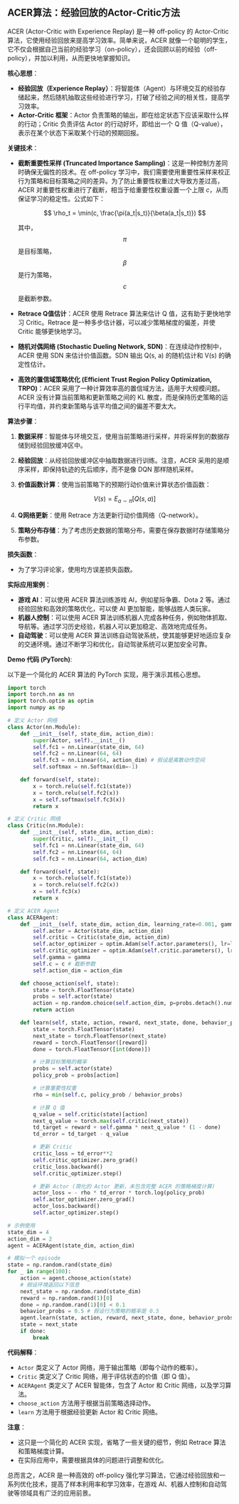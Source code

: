 ## ACER算法：经验回放的Actor-Critic方法

ACER (Actor-Critic with Experience Replay) 是一种 off-policy 的 Actor-Critic 算法，它使用经验回放来提高学习效率。简单来说，ACER 就像一个聪明的学生，它不仅会根据自己当前的经验学习（on-policy），还会回顾以前的经验（off-policy），并加以利用，从而更快地掌握知识。

**核心思想**：

*   **经验回放（Experience Replay）**：将智能体（Agent）与环境交互的经验存储起来，然后随机抽取这些经验进行学习，打破了经验之间的相关性，提高学习效率。
*   **Actor-Critic 框架**：Actor 负责策略的输出，即在给定状态下应该采取什么样的行动；Critic 负责评估 Actor 的行动好坏，即给出一个 Q 值（Q-value），表示在某个状态下采取某个行动的预期回报。

**关键技术**：

*   **截断重要性采样 (Truncated Importance Sampling)**：这是一种控制方差同时确保无偏性的技术。在 off-policy 学习中，我们需要使用重要性采样来校正行为策略和目标策略之间的差异。为了防止重要性权重过大导致方差过高，ACER 对重要性权重进行了截断，相当于给重要性权重设置一个上限 *c*，从而保证学习的稳定性。公式如下：

    $$
    \rho_t = \min(c, \frac{\pi(a_t|s_t)}{\beta(a_t|s_t)})
    $$

    其中，$$ \pi $$ 是目标策略，$$ \beta $$ 是行为策略，$$ c $$ 是截断参数。
*   **Retrace Q值估计**：ACER 使用 Retrace 算法来估计 Q 值，这有助于更快地学习 Critic。Retrace 是一种多步估计器，可以减少策略梯度的偏差，并使 Critic 能够更快地学习。
*   **随机对偶网络 (Stochastic Dueling Network, SDN)**：在连续动作控制中，ACER 使用 SDN 来估计价值函数。SDN 输出 Q(s, a) 的随机估计和 V(s) 的确定性估计。
*   **高效的置信域策略优化 (Efficient Trust Region Policy Optimization, TRPO)**：ACER 采用了一种计算效率高的置信域方法，适用于大规模问题。ACER 没有计算当前策略和更新策略之间的 KL 散度，而是保持历史策略的运行平均值，并约束新策略与该平均值之间的偏差不要太大。

**算法步骤**：

1.  **数据采样**：智能体与环境交互，使用当前策略进行采样，并将采样到的数据存储到经验回放缓冲区中。
2.  **经验回放**：从经验回放缓冲区中抽取数据进行训练。注意，ACER 采用的是顺序采样，即保持轨迹的先后顺序，而不是像 DQN 那样随机采样。
3.  **价值函数计算**：使用当前策略下的预期行动价值来计算状态价值函数：

    $$
    V(s) = E_{a \sim \pi}[Q(s, a)]
    $$
4.  **Q网络更新**：使用 Retrace 方法更新行动价值网络（Q-network）。
5.  **策略分布存储**：为了考虑历史数据的策略分布，需要在保存数据时存储策略分布参数。

**损失函数**：

*   为了学习评论家，使用均方误差损失函数。

**实际应用案例**：

*   **游戏 AI**：可以使用 ACER 算法训练游戏 AI，例如星际争霸、Dota 2 等。通过经验回放和高效的策略优化，可以使 AI 更加智能，能够战胜人类玩家。
*   **机器人控制**：可以使用 ACER 算法训练机器人完成各种任务，例如物体抓取、导航等。通过学习历史经验，机器人可以更加稳定、高效地完成任务。
*   **自动驾驶**：可以使用 ACER 算法训练自动驾驶系统，使其能够更好地适应复杂的交通环境。通过不断学习和优化，自动驾驶系统可以更加安全可靠。

**Demo 代码 (PyTorch)**:

以下是一个简化的 ACER 算法的 PyTorch 实现，用于演示其核心思想。

```python
import torch
import torch.nn as nn
import torch.optim as optim
import numpy as np

# 定义 Actor 网络
class Actor(nn.Module):
    def __init__(self, state_dim, action_dim):
        super(Actor, self).__init__()
        self.fc1 = nn.Linear(state_dim, 64)
        self.fc2 = nn.Linear(64, 64)
        self.fc3 = nn.Linear(64, action_dim) # 假设是离散动作空间
        self.softmax = nn.Softmax(dim=-1)

    def forward(self, state):
        x = torch.relu(self.fc1(state))
        x = torch.relu(self.fc2(x))
        x = self.softmax(self.fc3(x))
        return x

# 定义 Critic 网络
class Critic(nn.Module):
    def __init__(self, state_dim, action_dim):
        super(Critic, self).__init__()
        self.fc1 = nn.Linear(state_dim, 64)
        self.fc2 = nn.Linear(64, 64)
        self.fc3 = nn.Linear(64, action_dim)

    def forward(self, state):
        x = torch.relu(self.fc1(state))
        x = torch.relu(self.fc2(x))
        x = self.fc3(x)
        return x

# 定义 ACER Agent
class ACERAgent:
    def __init__(self, state_dim, action_dim, learning_rate=0.001, gamma=0.99, c=10):
        self.actor = Actor(state_dim, action_dim)
        self.critic = Critic(state_dim, action_dim)
        self.actor_optimizer = optim.Adam(self.actor.parameters(), lr=learning_rate)
        self.critic_optimizer = optim.Adam(self.critic.parameters(), lr=learning_rate)
        self.gamma = gamma
        self.c = c # 截断参数
        self.action_dim = action_dim

    def choose_action(self, state):
        state = torch.FloatTensor(state)
        probs = self.actor(state)
        action = np.random.choice(self.action_dim, p=probs.detach().numpy())
        return action

    def learn(self, state, action, reward, next_state, done, behavior_probs):
        state = torch.FloatTensor(state)
        next_state = torch.FloatTensor(next_state)
        reward = torch.FloatTensor([reward])
        done = torch.FloatTensor([int(done)])

        # 计算目标策略的概率
        probs = self.actor(state)
        policy_prob = probs[action]

        # 计算重要性权重
        rho = min(self.c, policy_prob / behavior_probs)

        # 计算 Q 值
        q_value = self.critic(state)[action]
        next_q_value = torch.max(self.critic(next_state))
        td_target = reward + self.gamma * next_q_value * (1 - done)
        td_error = td_target - q_value

        # 更新 Critic
        critic_loss = td_error**2
        self.critic_optimizer.zero_grad()
        critic_loss.backward()
        self.critic_optimizer.step()

        # 更新 Actor (简化的 Actor 更新，未包含完整 ACER 的策略梯度计算)
        actor_loss = - rho * td_error * torch.log(policy_prob)
        self.actor_optimizer.zero_grad()
        actor_loss.backward()
        self.actor_optimizer.step()

# 示例使用
state_dim = 4
action_dim = 2
agent = ACERAgent(state_dim, action_dim)

# 模拟一个 episode
state = np.random.rand(state_dim)
for _ in range(100):
    action = agent.choose_action(state)
    # 假设环境返回以下信息
    next_state = np.random.rand(state_dim)
    reward = np.random.rand(1)[0]
    done = np.random.rand(1)[0] < 0.1
    behavior_probs = 0.5 # 假设行为策略的概率是 0.5
    agent.learn(state, action, reward, next_state, done, behavior_probs)
    state = next_state
    if done:
        break
```

**代码解释**：

*   `Actor` 类定义了 Actor 网络，用于输出策略（即每个动作的概率）。
*   `Critic` 类定义了 Critic 网络，用于评估状态的价值（即 Q 值）。
*   `ACERAgent` 类定义了 ACER 智能体，包含了 Actor 和 Critic 网络，以及学习算法。
*   `choose_action` 方法用于根据当前策略选择动作。
*   `learn` 方法用于根据经验更新 Actor 和 Critic 网络。

**注意**：

*   这只是一个简化的 ACER 实现，省略了一些关键的细节，例如 Retrace 算法和策略梯度计算。
*   在实际应用中，需要根据具体的问题进行调整和优化。

总而言之，ACER 是一种高效的 off-policy 强化学习算法，它通过经验回放和一系列优化技术，提高了样本利用率和学习效率，在游戏 AI、机器人控制和自动驾驶等领域具有广泛的应用前景。